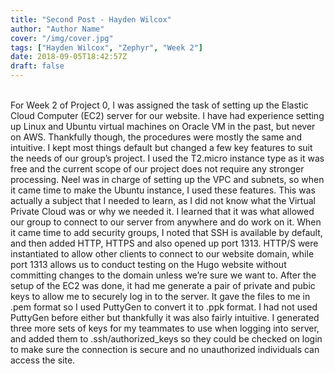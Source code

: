 ```yaml
---
title: "Second Post - Hayden Wilcox"
author: "Author Name"
cover: "/img/cover.jpg"
tags: ["Hayden Wilcox", "Zephyr", "Week 2"]
date: 2018-09-05T18:42:57Z
draft: false
---
```

<br>
For Week 2 of Project 0, I was assigned the task of setting up the Elastic Cloud Computer (EC2) server for our website. I have had experience setting up Linux and Ubuntu virtual machines on Oracle VM in the past, but never on AWS. Thankfully though, the procedures were mostly the same and intuitive. I kept most things default but changed a few key features to suit the needs of our group’s project. I used the T2.micro instance type as it was free and the current scope of our project does not require any stronger processing. Neel was in charge of setting up the VPC and subnets, so when it came time to make the Ubuntu instance, I used these features. This was actually a subject that I needed to learn, as I did not know what the Virtual Private Cloud was or why we needed it. I learned that it was what allowed our group to connect to our server from anywhere and do work on it. When it came time to add security groups, I noted that SSH is available by default, and then added HTTP, HTTPS and also opened up port 1313. HTTP/S were instantiated to allow other clients to connect to our website domain, while port 1313 allows us to conduct testing on the Hugo website without committing changes to the domain unless we’re sure we want to. After the setup of the EC2 was done, it had me generate a pair of private and pubic keys to allow me to securely log in to the server. It gave the files to me in .pem format so I used PuttyGen to convert it to .ppk format. I had not used PuttyGen before either but thankfully it was also fairly intuitive. I generated three more sets of keys for my teammates to use when logging into server, and added them to .ssh/authorized_keys so they could be checked on login to make sure the connection is secure and no unauthorized individuals can access the site.

